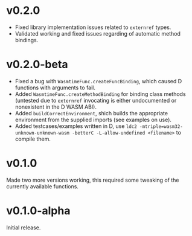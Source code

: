 # v0.2.0

* Fixed library implementation issues related to `externref` types.
* Validated working and fixed issues regarding of automatic method bindings.

# v0.2.0-beta

* Fixed a bug with `WasmtimeFunc.createFuncBinding`, which caused D functions with arguments to fail.
* Added `WasmtimeFunc.createMethodBinding` for binding class methods (untested due to `externref` invocating is either undocumented or nonexistent in the D WASM ABI).
* Added `buildCorrectEnvironment`, shich builds the appropriate environment from the supplied imports (see examples on use).
* Added testcases/examples written in D, use `ldc2 -mtriple=wasm32-unknown-unknown-wasm -betterC -L-allow-undefined <filename>` to compile them.

# v0.1.0

Made two more versions working, this required some tweaking of the currently available functions.

# v0.1.0-alpha

Initial release.
